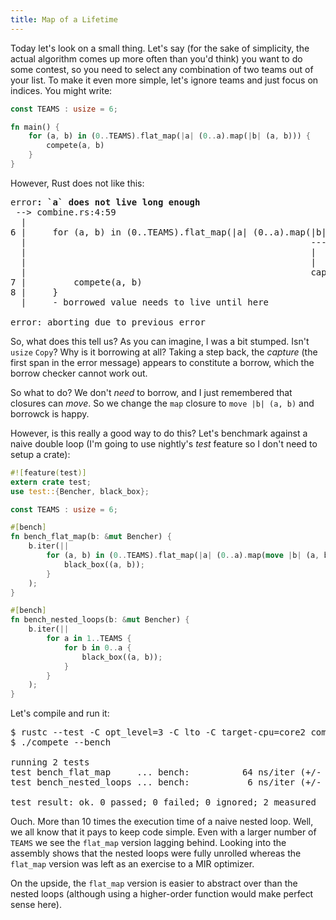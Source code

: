 ```yaml
---
title: Map of a Lifetime
---
```


Today let's look on a small thing. Let's say (for the sake of simplicity, the
actual algorithm comes up more often than you'd think) you want to do some
contest, so you need to select any combination of two teams out of your list.
To make it even more simple, let's ignore teams and just focus on indices. You
might write:

```Rust
const TEAMS : usize = 6;

fn main() {
    for (a, b) in (0..TEAMS).flat_map(|a| (0..a).map(|b| (a, b))) {
        compete(a, b)
    }
}
```

However, Rust does not like this:

<pre class="highlight">
<span class="gr">error</span><b>: `a` does not live long enough</b>
<span class="nb"> --></span> combine.rs:4:59
<span class="nb">  |</span>
<span class="nb">6 |</span>     for (a, b) in (0..TEAMS).flat_map(|a| (0..a).map(|b| (a, b))) {
<span class="nb">  |                                                      ---</span>  <span class="gr">^</span>    <span class="nb">- borrowed value only lives until here</span>
<span class="nb">  |                                                      |</span>    <span class="gr">|</span>
<span class="nb">  |                                                      |</span>    <span class="gr">does not live long enough</span>
<span class="nb">  |                                                      capture occurs here</span>
<span class="nb">7 |</span>         compete(a, b)
<span class="nb">8 |</span>     }
<span class="nb">  |     - borrowed value needs to live until here</span>

error: aborting due to previous error
</pre>

So, what does this tell us? As you can imagine, I was a bit stumped. Isn't
`usize` `Copy`? Why is it borrowing at all? Taking a step back, the *capture*
(the first span in the error message) appears to constitute a borrow, which the
borrow checker cannot work out.

So what to do? We don't *need* to borrow, and I just remembered that closures
can *move*. So we change the `map` closure to `move |b| (a, b)` and borrowck is
happy.

However, is this really a good way to do this? Let's benchmark against a naive
double loop (I'm going to use nightly's *test* feature so I don't need to setup
a crate):

```rust
#![feature(test)]
extern crate test;
use test::{Bencher, black_box};

const TEAMS : usize = 6;

#[bench]
fn bench_flat_map(b: &mut Bencher) {
    b.iter(||
        for (a, b) in (0..TEAMS).flat_map(|a| (0..a).map(move |b| (a, b))) {
            black_box((a, b));
        }
    );
}

#[bench]
fn bench_nested_loops(b: &mut Bencher) {
    b.iter(||
        for a in 1..TEAMS {
            for b in 0..a {
                black_box((a, b));
            }
        }
    );
}
```

Let's compile and run it:

<pre class="highlight">
$ rustc --test -C opt_level=3 -C lto -C target-cpu=core2 compete.rs
$ ./compete --bench

running 2 tests
test bench_flat_map     ... <span class=".vg">bench</span>:          64 ns/iter (+/- 0)
test bench_nested_loops ... <span class=".vg">bench</span>:           6 ns/iter (+/- 0)

test result: <span class=".sr">ok</span>. 0 passed; 0 failed; 0 ignored; 2 measured
</pre>

Ouch. More than 10 times the execution time of a naive nested loop. Well, we
all know that it pays to keep code simple. Even with a larger number of `TEAMS`
we see the `flat_map` version lagging behind. Looking into the assembly shows
that the nested loops were fully unrolled whereas the `flat_map` version was
left as an exercise to a MIR optimizer.

On the upside, the `flat_map` version is easier to abstract over than the
nested loops (although using a higher-order function would make perfect sense
here).
